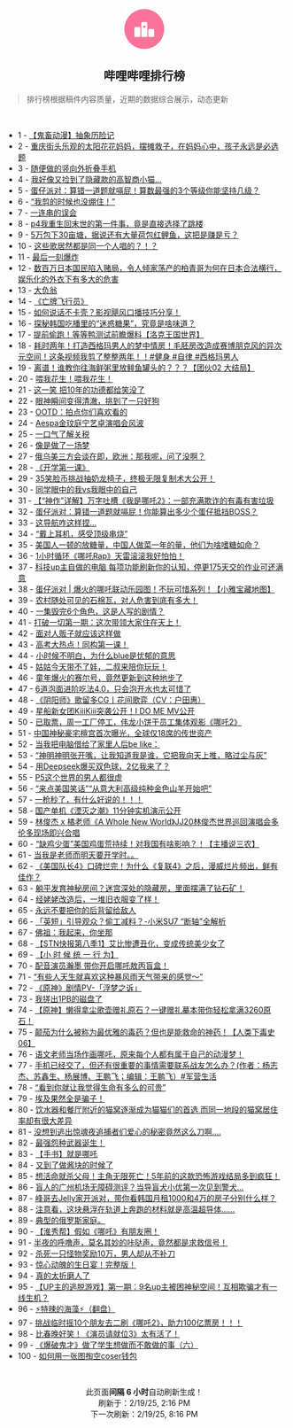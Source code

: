 <div align="center">
    <img src="./assets/icon_rank.png" alt="logo" />
    <h2>哔哩哔哩排行榜</h>
</div>

> 排行榜根据稿件内容质量，近期的数据综合展示，动态更新

<br />

<ul><li><span>1 - <a href=https://www.bilibili.com/BV1uywdeMEMY target=_blank>【鬼畜动漫】抽象历险记</a></span></li><li><span>2 - <a href=https://www.bilibili.com/BV1nWKNesE25 target=_blank>重庆街头乐观的太阳花花妈妈，摆摊救子，在妈妈心中，孩子永远是必选题</a></span></li><li><span>3 - <a href=https://www.bilibili.com/BV15dAMeEEQj target=_blank>随便做的竖向外折叠手机</a></span></li><li><span>4 - <a href=https://www.bilibili.com/BV15zAae7EpL target=_blank>我好像又捡到了隐藏款的高智商小猫…</a></span></li><li><span>5 - <a href=https://www.bilibili.com/BV139APePEmV target=_blank>蛋仔派对：算错一道题就嗝屁！算数最强的3个等级你能坚持几级？</a></span></li><li><span>6 - <a href=https://www.bilibili.com/BV1cdwQe5EBU target=_blank>“我剪的时候也没绷住！”</a></span></li><li><span>7 - <a href=https://www.bilibili.com/BV1T8woeqEbx target=_blank>一连串的误会</a></span></li><li><span>8 - <a href=https://www.bilibili.com/BV1FxAueZE3v target=_blank>p4我重生回末世的第一件事，竟是直接选择了跳楼</a></span></li><li><span>9 - <a href=https://www.bilibili.com/BV1aQAVe4EQM target=_blank>5万包下30亩塘，据说还有大量荷包红鲤鱼，这把是赚是亏？</a></span></li><li><span>10 - <a href=https://www.bilibili.com/BV1YhA5efE27 target=_blank>这些歌居然都是同一个人唱的？！？</a></span></li><li><span>11 - <a href=https://www.bilibili.com/BV1dcwDewE4b target=_blank>最后一刻爆炸</a></span></li><li><span>12 - <a href=https://www.bilibili.com/BV1YZAKeuEpx target=_blank>数百万日本国民陷入赌局，令人倾家荡产的柏青哥为何在日本合法横行，娱乐化的外衣下有多大的危害</a></span></li><li><span>13 - <a href=https://www.bilibili.com/BV1fSAheDEqn target=_blank>大负翁</a></span></li><li><span>14 - <a href=https://www.bilibili.com/BV18rKAePEws target=_blank>《亡牌飞行员》</a></span></li><li><span>15 - <a href=https://www.bilibili.com/BV1qDAbeGETw target=_blank>如何说话不卡壳？影视飓风口播技巧分享！</a></span></li><li><span>16 - <a href=https://www.bilibili.com/BV1ihKNeUEE3 target=_blank>探秘韩国吃播里的“迷惑糖果”，究竟是啥味道？</a></span></li><li><span>17 - <a href=https://www.bilibili.com/BV1XiwdeCEse target=_blank>提前偷跑！等等鸭测试前瞻爆料【洛克王国世界】</a></span></li><li><span>18 - <a href=https://www.bilibili.com/BV14gATecEiz target=_blank>耗时两年！打造西格玛男人的梦中情房！毛胚房改造成赛博朋克风的异次元空间！这条视频我剪了整整两年！！#健身&nbsp;#自律&nbsp;#西格玛男人</a></span></li><li><span>19 - <a href=https://www.bilibili.com/BV1CyAgeeETP target=_blank>离谱！谁教你往海鲜粥里放鲱鱼罐头的？？？【团伙02&nbsp;大结局】</a></span></li><li><span>20 - <a href=https://www.bilibili.com/BV1gvwQeZEHN target=_blank>喂我花生！喂我花生！</a></span></li><li><span>21 - <a href=https://www.bilibili.com/BV1h7APeZENN target=_blank>这一笑&nbsp;把10年的功德都给笑没了</a></span></li><li><span>22 - <a href=https://www.bilibili.com/BV1cgAGeiE2g target=_blank>眼神瞬间变得清澈，挑到了一只好狗</a></span></li><li><span>23 - <a href=https://www.bilibili.com/BV1KywQeQEtZ target=_blank>OOTD：拍点你们喜欢看的</a></span></li><li><span>24 - <a href=https://www.bilibili.com/BV15mAPeMEXH target=_blank>Aespa金玟庭宁艺卓演唱会风波</a></span></li><li><span>25 - <a href=https://www.bilibili.com/BV1qJAGebEuX target=_blank>一口气了解关税</a></span></li><li><span>26 - <a href=https://www.bilibili.com/BV1EJw9e2EqA target=_blank>像是做了一场梦</a></span></li><li><span>27 - <a href=https://www.bilibili.com/BV1DnwoekE2W target=_blank>俄乌美三方会谈在即，欧洲：那我呢，问了没啊？</a></span></li><li><span>28 - <a href=https://www.bilibili.com/BV1x9wdewEso target=_blank>《开学第一课》</a></span></li><li><span>29 - <a href=https://www.bilibili.com/BV1N8ALenErs target=_blank>35笑脸币挑战抽奶龙椅子，终极无限复制术大公开！</a></span></li><li><span>30 - <a href=https://www.bilibili.com/BV1okAVeaEGS target=_blank>同学眼中的我vs我眼中的自己</a></span></li><li><span>31 - <a href=https://www.bilibili.com/BV1aHAMerESc target=_blank>【“神作”详解】万字吐槽《我是哪吒2》：一部充满欺诈的有毒有害垃圾</a></span></li><li><span>32 - <a href=https://www.bilibili.com/BV146wSe2E3N target=_blank>蛋仔派对：算错一道题就嗝屁！你能算出多少个蛋仔抵挡BOSS？</a></span></li><li><span>33 - <a href=https://www.bilibili.com/BV1Lbw9e6EtR target=_blank>这导航咋这样捏…</a></span></li><li><span>34 - <a href=https://www.bilibili.com/BV1HZKAepEie target=_blank>“戴上耳机，感受顶级串烧”</a></span></li><li><span>35 - <a href=https://www.bilibili.com/BV1gQA3eUEiT target=_blank>美国人一顿的放糖量，中国人做菜一年的量，他们为啥嗜糖如命？</a></span></li><li><span>36 - <a href=https://www.bilibili.com/BV1A7ATexEJW target=_blank>1小时循环《哪吒Rap》天雷滚滚我好怕怕！</a></span></li><li><span>37 - <a href=https://www.bilibili.com/BV1z5A5e6EoN target=_blank>科技up主自做的电脑&nbsp;每项功能刷新你的认知，停更175天交的作业可还满意</a></span></li><li><span>38 - <a href=https://www.bilibili.com/BV1ncwReUEAM target=_blank>蛋仔派对&nbsp;|&nbsp;爆火的哪吒联动乐园图！不玩可惜系列！【小雅宝藏地图】</a></span></li><li><span>39 - <a href=https://www.bilibili.com/BV1tpAPesEyf target=_blank>农村随处可见的石棉瓦，对人危害到底有多大！</a></span></li><li><span>40 - <a href=https://www.bilibili.com/BV12UANexEzM target=_blank>一集毁完6个角色，这是人写的剧情？</a></span></li><li><span>41 - <a href=https://www.bilibili.com/BV1jZAgeREtK target=_blank>打破一切第一期：这次带领大家住在天上！</a></span></li><li><span>42 - <a href=https://www.bilibili.com/BV1nnwde9EZo target=_blank>面对人贩子就应该这样做</a></span></li><li><span>43 - <a href=https://www.bilibili.com/BV17yAPegEYd target=_blank>高考大热点！同构第一课！</a></span></li><li><span>44 - <a href=https://www.bilibili.com/BV19qKNeyE9v target=_blank>小时候不明白，为什么blue是忧郁的意思</a></span></li><li><span>45 - <a href=https://www.bilibili.com/BV1tkA5eHEBk target=_blank>姑姑今天带不了娃，二叔来陪你玩玩！</a></span></li><li><span>46 - <a href=https://www.bilibili.com/BV1QmA3enEfK target=_blank>童年爆火的赛尔号，竟然更新到这种地步了</a></span></li><li><span>47 - <a href=https://www.bilibili.com/BV1Jpw9e1EAc target=_blank>6道泡面进阶吃法4.0，只会泡开水也太可惜了</a></span></li><li><span>48 - <a href=https://www.bilibili.com/BV1UxwRehEj5 target=_blank>《阴阳师》歌留多CG丨花间歌弈（CV：户田惠）</a></span></li><li><span>49 - <a href=https://www.bilibili.com/BV146A5eXEZQ target=_blank>星船新女团KiiiKiii突袭公开！I&nbsp;DO&nbsp;ME&nbsp;MV公开</a></span></li><li><span>50 - <a href=https://www.bilibili.com/BV121A5eJESu target=_blank>已取票，周一工厂停工，伟龙小饼干员工集体观影《哪吒2》</a></span></li><li><span>51 - <a href=https://www.bilibili.com/BV1Hcwoe4Evq target=_blank>中国神秘豪宅檀宫首次曝光，全球仅18席的传世资产</a></span></li><li><span>52 - <a href=https://www.bilibili.com/BV1ymAGegEcz target=_blank>当我把电脑借给了家里人后be&nbsp;like：</a></span></li><li><span>53 - <a href=https://www.bilibili.com/BV1vPKnepEan target=_blank>“神明神明张开嘴，让我知道我是谁，它把我向天上推，略过尘与灰”</a></span></li><li><span>54 - <a href=https://www.bilibili.com/BV1HmAgeaE5d target=_blank>用Deepseek爆买双色球，2亿我来了？</a></span></li><li><span>55 - <a href=https://www.bilibili.com/BV1wQKge6Ew8 target=_blank>P5这个世界的男人都很虚</a></span></li><li><span>56 - <a href=https://www.bilibili.com/BV1Gaw9eBEB6 target=_blank>“来点美国笑话”“从意大利高级纯种金色山羊开始吧”</a></span></li><li><span>57 - <a href=https://www.bilibili.com/BV1abAGepE2R target=_blank>一枪秒了，有什么好说的！！！</a></span></li><li><span>58 - <a href=https://www.bilibili.com/BV1t4KLeAECQ target=_blank>国产单机《湮灭之潮》11分钟实机演示公开</a></span></li><li><span>59 - <a href=https://www.bilibili.com/BV15NAVeZEWi target=_blank>林俊杰&nbsp;x&nbsp;橘老师《A&nbsp;Whole&nbsp;New&nbsp;World》JJ20林俊杰世界巡回演唱会多伦多现场即兴合唱</a></span></li><li><span>60 - <a href=https://www.bilibili.com/BV1A3A5eCE33 target=_blank>“缺鸡少蛋”美国鸡蛋荒持续！对我国有啥影响？！【主播说三农】</a></span></li><li><span>61 - <a href=https://www.bilibili.com/BV17UAKeLE8p target=_blank>当我是老师而明天要开学时。。</a></span></li><li><span>62 - <a href=https://www.bilibili.com/BV11vwoeAEBH target=_blank>《美国队长4》口碑烂完！为什么《复联4》之后，漫威烂片频出，鲜有佳作？</a></span></li><li><span>63 - <a href=https://www.bilibili.com/BV17jKgeeEbX target=_blank>躺平发育神秘房间？迷宫深处的隐藏房，里面摆满了钻石矿！</a></span></li><li><span>64 - <a href=https://www.bilibili.com/BV1CUKHe3E7u target=_blank>经姥姥改造后，一堆旧衣服变了样！</a></span></li><li><span>65 - <a href=https://www.bilibili.com/BV1jrAVePE4u target=_blank>永远不要把你的后背留给敌人</a></span></li><li><span>66 - <a href=https://www.bilibili.com/BV1L9AMeSEkf target=_blank>「英短」引导观众？偷工减料？-小米SU7&nbsp;“断轴”全解析</a></span></li><li><span>67 - <a href=https://www.bilibili.com/BV1SxwoeuEys target=_blank>佛祖：我起来，你坐那</a></span></li><li><span>68 - <a href=https://www.bilibili.com/BV1ajAKeTEr3 target=_blank>【STN快报第八季1】艾比惨遭丑化，变成传统美少女了</a></span></li><li><span>69 - <a href=https://www.bilibili.com/BV1pnAae8Ekw target=_blank>【小&nbsp;时&nbsp;候&nbsp;统&nbsp;一&nbsp;行&nbsp;为】</a></span></li><li><span>70 - <a href=https://www.bilibili.com/BV1ERAGevEhx target=_blank>配音演员瀚墨&nbsp;带你开启哪吒敖丙盲盒！</a></span></li><li><span>71 - <a href=https://www.bilibili.com/BV1jzKnebEeM target=_blank>“有些人天生就喜欢这种暴风雨天气带来的感觉～”</a></span></li><li><span>72 - <a href=https://www.bilibili.com/BV1ZgwoeJEph target=_blank>《原神》剧情PV-「浮梦之诉」</a></span></li><li><span>73 - <a href=https://www.bilibili.com/BV1cSwSe6EcE target=_blank>我搓出1PB的磁盘了</a></span></li><li><span>74 - <a href=https://www.bilibili.com/BV1tdAaeiEMS target=_blank>【原神】懒得拿尘歌壶赠礼原石？一键赠礼摹本带你轻松拿满3260原石！</a></span></li><li><span>75 - <a href=https://www.bilibili.com/BV18rKAePEJj target=_blank>颠茄为什么被称为最优雅的毒药？但也是能救命的神药！【人类下毒史06】</a></span></li><li><span>76 - <a href=https://www.bilibili.com/BV1j3woeSEFL target=_blank>语文老师当场作画哪吒，原来每个人都有属于自己的动漫梦！</a></span></li><li><span>77 - <a href=https://www.bilibili.com/BV1HnATeWEda target=_blank>手机已经交了，但还有很重要的事情需要联系战友怎么办？(作者：杨志杰、苏鑫生、杨展博、王鹏飞；编辑：王鹏飞）#军营生活</a></span></li><li><span>78 - <a href=https://www.bilibili.com/BV1X1A3eQERF target=_blank>“看到你就让我觉得生命有多么的可贵”</a></span></li><li><span>79 - <a href=https://www.bilibili.com/BV1k9AAe5Ear target=_blank>埃及果然全是骗子！</a></span></li><li><span>80 - <a href=https://www.bilibili.com/BV1CgA5eVE77 target=_blank>饮水器和餐厅附近的猫窝逐渐成为猫猫们的首选&nbsp;而同一地段的猫窝居住率却有很大差异</a></span></li><li><span>81 - <a href=https://www.bilibili.com/BV1vUAPeqEDu target=_blank>没想到逃出惊魂夜追捕者们爱心的秘密竟然这么刀啊....</a></span></li><li><span>82 - <a href=https://www.bilibili.com/BV13ZAKeuEmN target=_blank>最强怨种武器诞生！</a></span></li><li><span>83 - <a href=https://www.bilibili.com/BV13uA3e7Eej target=_blank>【手书】就是哪吒</a></span></li><li><span>84 - <a href=https://www.bilibili.com/BV1dqAueJEvu target=_blank>又到了做酱块的时候了</a></span></li><li><span>85 - <a href=https://www.bilibili.com/BV1YmKueWE3e target=_blank>想活命就杀父母！主角无限死亡！5年前的这款恐怖游戏结局多到疯狂！</a></span></li><li><span>86 - <a href=https://www.bilibili.com/BV1CVANenEep target=_blank>盲人的广州机场无障碍测评？当导盲犬小优第一次见到警犬...</a></span></li><li><span>87 - <a href=https://www.bilibili.com/BV1wwAhe9EBE target=_blank>峰哥去Jelly家开派对，带你看韩国月租1000和4万的房子分别什么样？</a></span></li><li><span>88 - <a href=https://www.bilibili.com/BV1W7A8e9Ei8 target=_blank>注意看，这块悬浮在轨道上奔跑的材料就是高温超导体......</a></span></li><li><span>89 - <a href=https://www.bilibili.com/BV1MJAVeEEVD target=_blank>典型的俄罗斯家庭。</a></span></li><li><span>90 - <a href=https://www.bilibili.com/BV1yRKNeAEm1 target=_blank>【淮秀帮】假如《哪吒》有朋友圈！</a></span></li><li><span>91 - <a href=https://www.bilibili.com/BV1jnwSe8EFt target=_blank>半夜的呼噜声，莫名其妙的咔哒声，竟然都是求救信号！</a></span></li><li><span>92 - <a href=https://www.bilibili.com/BV1A8AVerEwh target=_blank>杀死一只怪物奖励10万，男人却从不补刀</a></span></li><li><span>93 - <a href=https://www.bilibili.com/BV15EKKe2EHX target=_blank>惊心动魄的生日宴！完整版！</a></span></li><li><span>94 - <a href=https://www.bilibili.com/BV1kEKNeoEXh target=_blank>真的太折磨人了</a></span></li><li><span>95 - <a href=https://www.bilibili.com/BV1LQAKeVEti target=_blank>【UP主的逃脱游戏】第一期：9名up主被困神秘空间！互相欺骗才有一线生机？</a></span></li><li><span>96 - <a href=https://www.bilibili.com/BV1bcANebEgU target=_blank>⚡特辣的海藻⚡（翻盘）</a></span></li><li><span>97 - <a href=https://www.bilibili.com/BV1A3ANeQEEc target=_blank>挑战临时摇10个朋友去二刷《哪吒2》，助力100亿票房！！！</a></span></li><li><span>98 - <a href=https://www.bilibili.com/BV1mfAVeDEHA target=_blank>比春晚好笑！《演员请就位3》太有活了！</a></span></li><li><span>99 - <a href=https://www.bilibili.com/BV188AGeQE1D target=_blank>《爆破鬼才》做了学生想做而不敢做的事（六）</a></span></li><li><span>100 - <a href=https://www.bilibili.com/BV1j1APezEhk target=_blank>如何用一张图掏空coser钱包</a></span></li></ul>

<br />

<p align=center>此页面<strong>间隔 6 小时</strong>自动刷新生成！<br>刷新于：2/19/25, 2:16 PM<br>下一次刷新：2/19/25, 8:16 PM</p>
